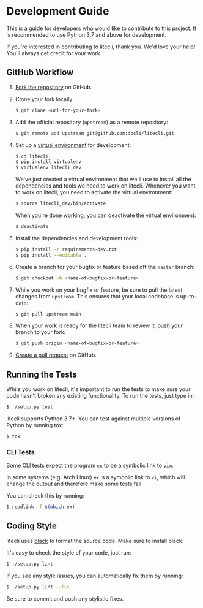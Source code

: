 # Development Guide

This is a guide for developers who would like to contribute to this project. It is recommended to use Python 3.7 and above for development.

If you're interested in contributing to litecli, thank you. We'd love your help!
You'll always get credit for your work.

## GitHub Workflow

1. [Fork the repository](https://github.com/dbcli/litecli) on GitHub.

2. Clone your fork locally:
    ```bash
    $ git clone <url-for-your-fork>
    ```

3. Add the official repository (`upstream`) as a remote repository:
    ```bash
    $ git remote add upstream git@github.com:dbcli/litecli.git
    ```

4. Set up a [virtual environment](http://docs.python-guide.org/en/latest/dev/virtualenvs)
   for development:

    ```bash
    $ cd litecli
    $ pip install virtualenv
    $ virtualenv litecli_dev
    ```

    We've just created a virtual environment that we'll use to install all the dependencies
    and tools we need to work on litecli. Whenever you want to work on litecli, you
    need to activate the virtual environment:

    ```bash
    $ source litecli_dev/bin/activate
    ```

    When you're done working, you can deactivate the virtual environment:

    ```bash
    $ deactivate
    ```

5. Install the dependencies and development tools:

    ```bash
    $ pip install -r requirements-dev.txt
    $ pip install --editable .
    ```

6. Create a branch for your bugfix or feature based off the `master` branch:

    ```bash
    $ git checkout -b <name-of-bugfix-or-feature>
    ```

7. While you work on your bugfix or feature, be sure to pull the latest changes from `upstream`. This ensures that your local codebase is up-to-date:

    ```bash
    $ git pull upstream main
    ```

8. When your work is ready for the litecli team to review it, push your branch to your fork:

    ```bash
    $ git push origin <name-of-bugfix-or-feature>
    ```

9. [Create a pull request](https://help.github.com/articles/creating-a-pull-request-from-a-fork/) on GitHub.


## Running the Tests

While you work on litecli, it's important to run the tests to make sure your code
hasn't broken any existing functionality. To run the tests, just type in:

```bash
$ ./setup.py test
```

litecli supports Python 3.7+. You can test against multiple versions of
Python by running tox:

```bash
$ tox
```


### CLI Tests

Some CLI tests expect the program `ex` to be a symbolic link to `vim`.

In some systems (e.g. Arch Linux) `ex` is a symbolic link to `vi`, which will
change the output and therefore make some tests fail.

You can check this by running:
```bash
$ readlink -f $(which ex)
```


## Coding Style

litecli uses [black](https://github.com/ambv/black) to format the source code. Make sure to install black.

It's easy to check the style of your code, just run:

```bash
$ ./setup.py lint
```

If you see any style issues, you can automatically fix them by running:

```bash
$ ./setup.py lint --fix
```

Be sure to commit and push any stylistic fixes.
